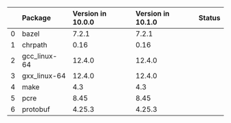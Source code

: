 <!-- markdown-link-check-disable -->

|    | Package      | Version in 10.0.0   | Version in 10.1.0   | Status   |
|---:|:-------------|:--------------------|:--------------------|:---------|
|  0 | bazel        | 7.2.1               | 7.2.1               |          |
|  1 | chrpath      | 0.16                | 0.16                |          |
|  2 | gcc_linux-64 | 12.4.0              | 12.4.0              |          |
|  3 | gxx_linux-64 | 12.4.0              | 12.4.0              |          |
|  4 | make         | 4.3                 | 4.3                 |          |
|  5 | pcre         | 8.45                | 8.45                |          |
|  6 | protobuf     | 4.25.3              | 4.25.3              |          |